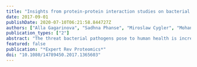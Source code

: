 ```yaml
---
title: "Insights from protein-protein interaction studies on bacterial pathogenesis."
date: 2017-09-01
publishDate: 2020-07-10T06:21:58.844727Z
authors: ["Alla Gagarinova", "Sadhna Phanse", "Miroslaw Cygler", "Mohan Babu"]
publication_types: ["2"]
abstract: "The threat bacterial pathogens pose to human health is increasing with the number and distribution of antibiotic-resistant bacteria, while the rate of discovery of new antimicrobials dwindles. Proteomics is playing key roles in understanding the molecular mechanisms of bacterial pathogenesis, and in identifying disease outcome determinants. The physical associations identified by proteomics can provide the means to develop pathogen-specific treatment methods that reduce the spread of antibiotic resistance and alleviate the negative effects of broad-spectrum antibiotics on beneficial bacteria. Areas covered: This review discusses recent trends in proteomics and introduces new and developing approaches that can be applied to the study of protein-protein interactions (PPIs) underlying bacterial pathogenesis. The approaches examined encompass options for mapping proteomes as well as stable and transient interactions in vivo and in vitro. We also explored the coverage of bacterial and human-bacterial PPIs, knowledge gaps in this area, and how they can be filled. Expert commentary: Identifying potential antimicrobial candidates is confounded by the complex molecular biology of bacterial pathogenesis and the lack of knowledge about PPIs underlying this process. Proteomics approaches can offer new perspectives for mechanistic insights and identify essential targets for guiding the discovery of next generation antimicrobials."
featured: false
publication: "*Expert Rev Proteomics*"
doi: "10.1080/14789450.2017.1365603"
---
```


